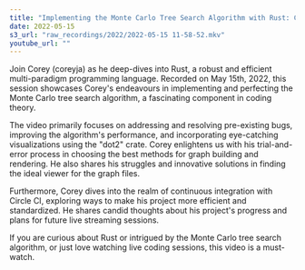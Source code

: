 ```yaml
---
title: "Implementing the Monte Carlo Tree Search Algorithm with Rust: Cracking Code and Creating Visualizations"
date: 2022-05-15
s3_url: "raw_recordings/2022/2022-05-15 11-58-52.mkv"
youtube_url: ""
---
```



Join Corey (coreyja) as he deep-dives into Rust, a robust and efficient multi-paradigm programming language. Recorded on May 15th, 2022, this session showcases Corey's endeavours in implementing and perfecting the Monte Carlo tree search algorithm, a fascinating component in coding theory. 

The video primarily focuses on addressing and resolving pre-existing bugs, improving the algorithm's performance, and incorporating eye-catching visualizations using the "dot2" crate. Corey enlightens us with his trial-and-error process in choosing the best methods for graph building and rendering. He also shares his struggles and innovative solutions in finding the ideal viewer for the graph files.

Furthermore, Corey dives into the realm of continuous integration with Circle CI, exploring ways to make his project more efficient and standardized. He shares candid thoughts about his project's progress and plans for future live streaming sessions. 

If you are curious about Rust or intrigued by the Monte Carlo tree search algorithm, or just love watching live coding sessions, this video is a must-watch.

